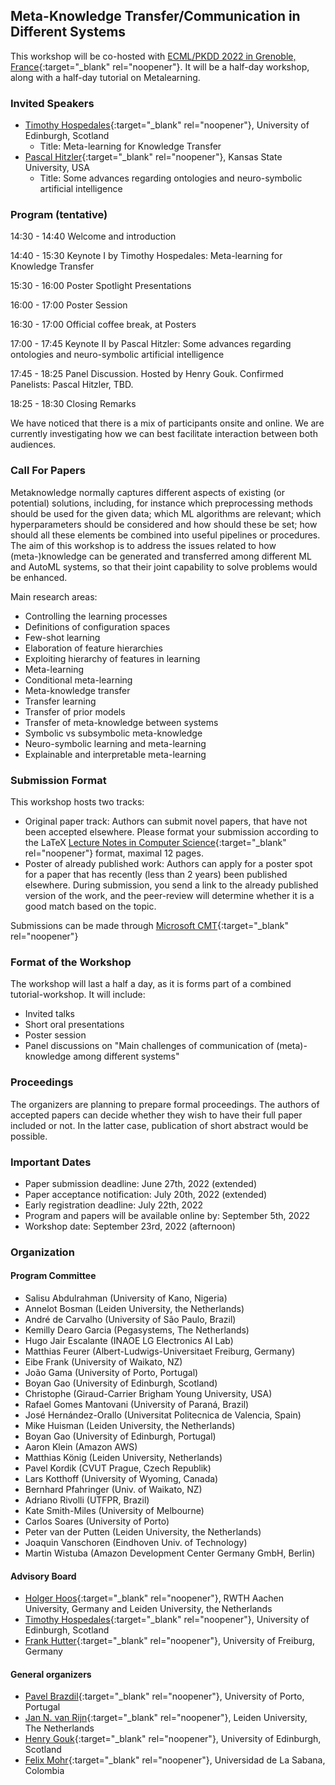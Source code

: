 ## Meta-Knowledge Transfer/Communication in Different Systems
This workshop will be co-hosted with [ECML/PKDD 2022 in Grenoble, France](https://2022.ecmlpkdd.org/){:target="_blank" rel="noopener"}. It will be a half-day workshop, along with a half-day tutorial on Metalearning. 

### Invited Speakers
* [Timothy Hospedales](https://homepages.inf.ed.ac.uk/thospeda/){:target="_blank" rel="noopener"}, University of Edinburgh, Scotland
  * Title: Meta-learning for Knowledge Transfer
* [Pascal Hitzler](https://people.cs.ksu.edu/~hitzler/){:target="_blank" rel="noopener"}, Kansas State University, USA
  * Title: Some advances regarding ontologies and neuro-symbolic artificial intelligence

### Program (tentative)

14:30 - 14:40 Welcome and introduction

14:40 - 15:30 Keynote I by Timothy Hospedales: Meta-learning for Knowledge Transfer

15:30 - 16:00 Poster Spotlight Presentations

16:00 - 17:00 Poster Session

16:30 - 17:00 Official coffee break, at Posters

17:00 - 17:45 Keynote II by Pascal Hitzler: Some advances regarding ontologies and neuro-symbolic artificial intelligence

17:45 - 18:25 Panel Discussion. Hosted by Henry Gouk. Confirmed Panelists: Pascal Hitzler, TBD.

18:25 - 18:30 Closing Remarks

We have noticed that there is a mix of participants onsite and online. We are currently investigating how we can best facilitate interaction between both audiences. 

### Call For Papers
Metaknowledge normally captures different aspects of existing (or potential) solutions, including, for instance which preprocessing methods should be used for the given data; which ML algorithms are relevant; which hyperparameters should be considered and how should these be set; how should all these elements be combined into useful pipelines or procedures. The aim of this workshop is to address the issues related to how (meta-)knowledge can be generated and transferred among different ML and AutoML systems, so that their joint capability to solve problems would be enhanced.

Main research areas:

* Controlling the learning processes
* Definitions of configuration spaces
* Few-shot learning
* Elaboration of feature hierarchies
* Exploiting hierarchy of features in learning
* Meta-learning
* Conditional meta-learning
* Meta-knowledge transfer
* Transfer learning
* Transfer of prior models
* Transfer of meta-knowledge between systems
* Symbolic vs subsymbolic meta-knowledge
* Neuro-symbolic learning and meta-learning
* Explainable and interpretable meta-learning

### Submission Format

This workshop hosts two tracks:

* Original paper track: Authors can submit novel papers, that have not been accepted elsewhere. Please format your submission according to the LaTeX [Lecture Notes in Computer Science](https://www.springer.com/gp/computer-science/lncs){:target="_blank" rel="noopener"} format, maximal 12 pages.
* Poster of already published work: Authors can apply for a poster spot for a paper that has recently (less than 2 years) been published elsewhere. During submission, you send a link to the already published version of the work, and the peer-review will determine whether it is a good match based on the topic. 

Submissions can be made through [Microsoft CMT](https://cmt3.research.microsoft.com/METALEARNING2022/){:target="_blank" rel="noopener"}

### Format of the Workshop

The workshop will last a half a day, as it is forms part of a combined tutorial-workshop. It will include: 

* Invited talks
* Short oral presentations
* Poster session 
* Panel discussions on "Main challenges of communication of (meta)-knowledge among different systems"

### Proceedings

The organizers are planning to prepare formal proceedings. The authors of accepted papers can decide whether they wish to have their full paper included or not. In the latter case, publication of short abstract would be possible.

### Important Dates

* Paper submission deadline: June 27th, 2022 (extended)
* Paper acceptance notification: July 20th, 2022 (extended)
* Early registration deadline: July 22th, 2022
* Program and papers will be available online by: September 5th, 2022
* Workshop date: September 23rd, 2022 (afternoon)

### Organization

#### Program Committee

* Salisu Abdulrahman	(University of Kano, Nigeria)
* Annelot Bosman (Leiden University, the Netherlands)
* André de Carvalho	(University of São Paulo, Brazil)
* Kemilly Dearo Garcia	(Pegasystems, The Netherlands)
* Hugo Jair Escalante	(INAOE LG Electronics AI Lab)
* Matthias Feurer (Albert-Ludwigs-Universitaet Freiburg, Germany)
* Eibe Frank (University of Waikato, NZ)
* João Gama	(University of Porto, Portugal)
* Boyan Gao	(University of Edinburgh, Scotland)
* Christophe (Giraud-Carrier 	Brigham Young University, USA)
* Rafael Gomes Mantovani	(University of Paraná, Brazil)
* José Hernández-Orallo	(Universitat Politecnica de Valencia, Spain)
* Mike Huisman (Leiden University, the Netherlands)
* Boyan Gao	(University of Edinburgh, Portugal)
* Aaron Klein	(Amazon AWS)
* Matthias König (Leiden University, Netherlands)
* Pavel Kordik	(CVUT Prague, Czech Republik)
* Lars Kotthoff	(University of Wyoming, Canada)
* Bernhard Pfahringer	(Univ. of Waikato, NZ)
* Adriano Rivolli	(UTFPR, Brazil)
* Kate Smith-Miles	(University of Melbourne)
* Carlos Soares	(University of Porto)
* Peter van der Putten (Leiden University, the Netherlands)
* Joaquin Vanschoren (Eindhoven Univ. of Technology)
* Martin Wistuba	(Amazon Development Center Germany GmbH, Berlin)


#### Advisory Board
* [Holger Hoos](https://hoos.ca/){:target="_blank" rel="noopener"}, RWTH Aachen University, Germany and Leiden University, the Netherlands
* [Timothy Hospedales](https://homepages.inf.ed.ac.uk/thospeda/){:target="_blank" rel="noopener"}, University of Edinburgh, Scotland
* [Frank Hutter](https://ml.informatik.uni-freiburg.de/profile/hutter/){:target="_blank" rel="noopener"}, University of Freiburg, Germany

#### General organizers
* [Pavel Brazdil](http://www.liaad.up.pt/area/pbrazdil/pavel-brazdil){:target="_blank" rel="noopener"}, University of Porto, Portugal
* [Jan N. van Rijn](https://www.universiteitleiden.nl/en/staffmembers/jan-van-rijn){:target="_blank" rel="noopener"}, Leiden University, The Netherlands
* [Henry Gouk](https://www.henrygouk.com/){:target="_blank" rel="noopener"}, University of Edinburgh, Scotland 
* [Felix Mohr](https://www.linkedin.com/in/felix-mohr-83464a220/){:target="_blank" rel="noopener"}, Universidad de La Sabana, Colombia

